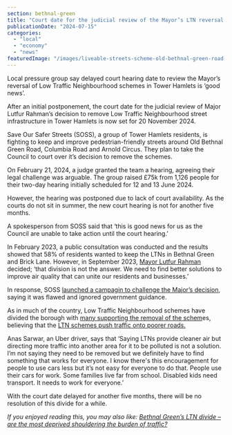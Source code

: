 ```yaml
---
section: bethnal-green
title: "Court date for the judicial review of the Mayor’s LTN reversal delayed for another five months"
publicationDate: "2024-07-15"
categories: 
  - "local"
  - "economy"
  - "news"
featuredImage: "/images/liveable-streets-scheme-old-bethnal-green-road-pocket-park-5.jpg"
---
```


Local pressure group say delayed court hearing date to review the Mayor’s reversal of Low Traffic Neighbourhood schemes in Tower Hamlets is ‘good news’.

After an initial postponement, the court date for the judicial review of Major Lutfur Rahman’s decision to remove Low Traffic Neighbourhood street infrastructure in Tower Hamlets is now set for 20 November 2024.

Save Our Safer Streets (SOSS), a group of Tower Hamlets residents, is fighting to keep and improve pedestrian-friendly streets around Old Bethnal Green Road, Columbia Road and Arnold Circus. They plan to take the Council to court over it’s decision to remove the schemes.

On February 21, 2024, a judge granted the team a hearing, agreeing their legal challenge was arguable. The group raised £75k from 1,126 people for their two-day hearing initially scheduled for 12 and 13 June 2024. 

However, the hearing was postponed due to lack of court availability. As the courts do not sit in summer, the new court hearing is not for another five months.

A spokesperson from SOSS said that ‘this is good news for us as the Council are unable to take action until the court hearing.’

In February 2023, a public consultation was conducted and the results showed that 58% of residents wanted to keep the LTNs in Bethnal Green and Brick Lane. However, in September 2023, [Mayor Lutfur Rahman](https://www.towerhamlets.gov.uk/News_events/2023/September/'Division-not-the-answer'-as-Mayor-makes-decision-to-remove-most-LTN-traffic-restrictions.aspx) decided; ‘that division is not the answer. We need to find better solutions to improve air quality that can unite our residents and businesses.’

In response, SOSS [launched a campagin to challenge the Major’s decision](https://romanroadlondon.com/low-traffic-neighbourhoods-tower-hamlets-lutfur-rahman-court-case/), saying it was flawed and ignored government guidance.

As in much of the country, Low Traffic Neighbourhood schemes have divided the borough with [many supporting the removal of the schem](https://romanroadlondon.com/liveable-streets-case-for-reversal-tower-hamlets/)es, believing that the [LTN schemes push traffic onto poorer roads.](https://bethnalgreenlondon.co.uk/bethnal-green-ltn-class-divide-poorest-shouldering-traffic-burden/)

Anas Sarwar, an Uber driver, says that ‘Saying LTNs provide cleaner air but directing more traffic into another area for it to be polluted is not a solution. I’m not saying they need to be removed but we definitely have to find something that works for everyone. I know there's this encouragement for people to use cars less but it’s not easy for everyone to do that. People use their cars for work. Some families live far from school. Disabled kids need transport. It needs to work for everyone.’

With the court date delayed for another five months, there will be no resolution of this divide for a while. 

_If you enjoyed reading this, you may also like: [Bethnal Green’s LTN divide – are the most deprived shouldering the burden of traffic?](https://bethnalgreenlondon.co.uk/bethnal-green-ltn-class-divide-poorest-shouldering-traffic-burden/)_
